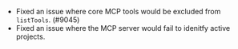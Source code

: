- Fixed an issue where core MCP tools would be excluded from `listTools`. (#9045)
- Fixed an issue where the MCP server would fail to idenitfy active projects.
